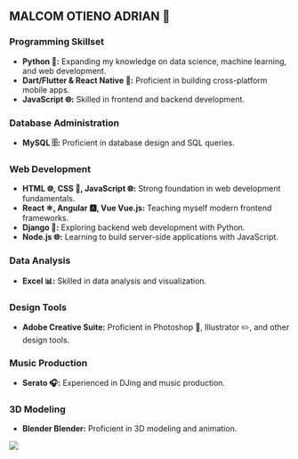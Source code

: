 ## MALCOM OTIENO ADRIAN 🏀

### Programming Skillset
* **Python 🐍:** Expanding my knowledge on data science, machine learning, and web development.
* **Dart/Flutter & React Native 📱:** Proficient in building cross-platform mobile apps.
* **JavaScript 🌐:** Skilled in frontend and backend development.

### Database Administration
* **MySQL 🗄️:** Proficient in database design and SQL queries.

### Web Development
* **HTML 🌐, CSS 🎨, JavaScript 🌐:** Strong foundation in web development fundamentals.
* **React ⚛️, Angular 🅰️, Vue Vue.js:** Teaching myself modern frontend frameworks.
* **Django 🐘:** Exploring backend web development with Python.
* **Node.js 🌐:** Learning to build server-side applications with JavaScript.

### Data Analysis
* **Excel 📊:** Skilled in data analysis and visualization.

### Design Tools
* **Adobe Creative Suite:** Proficient in Photoshop 🎨, Illustrator ✏️, and other design tools.

### Music Production
* **Serato 🎧:** Experienced in DJing and music production.

### 3D Modeling
* **Blender Blender:** Proficient in 3D modeling and animation.

<img src="https://github-readme-stats.vercel.app/api/top-langs/?username=voyager19878"/>
